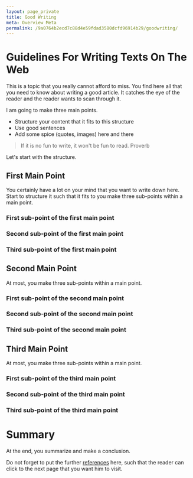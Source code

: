 ```yaml
---
layout: page_private
title: Good Writing
meta: Overview Meta
permalink: /9a0764b2ecd7c88d4e59fdad3580dcfd96914b29/goodwriting/
---
```

# Guidelines For Writing Texts On The Web

This is a topic that you really cannot afford to miss.
You find here all that you need to know about writing a good article.
It catches the eye of the reader and the reader wants to scan through it.

I am going to make three main points.
- Structure your content that it fits to this structure
- Use good sentences
- Add some spice (quotes, images) here and there

<blockquote>
If it is no fun to write, it won't be fun to read.
<span>Proverb</span>
</blockquote>


Let's start with the structure.


## First Main Point

You certainly have a lot on your mind that you want to write down here.
Start to structure it such that it fits to  you make three sub-points within a main point.


### First sub-point of the first main point
### Second sub-point of the first main point
### Third sub-point of the first main point


## Second Main Point

At most, you make three sub-points within a main point.

### First sub-point of the second main point
### Second sub-point of the second main point
### Third sub-point of the second main point

## Third Main Point

At most, you make three sub-points within a main point.

### First sub-point of the third main point
### Second sub-point of the third main point
### Third sub-point of the third main point



# Summary

At the end, you summarize and make a conclusion.

Do not forget to put the further [references](https://link) here, such that the reader can click to the next page that you want him to visit.

